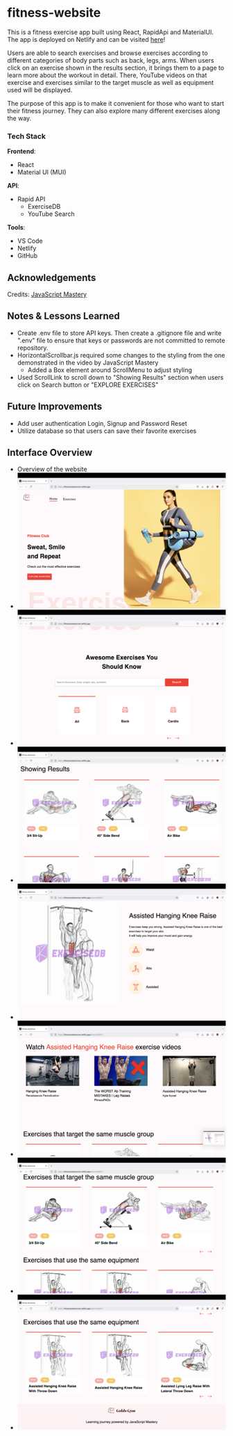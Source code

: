 # fitness-website
This is a fitness exercise app built using React, RapidApi and MaterialUI. The app is deployed on Netlify and can be visited [here](https://fitnessandexercise.netlify.app/)!  

Users are able to search exercises and browse exercises according to different categories of body parts such as back, legs, arms. When users click on an exercise shown in the results section, it brings them to a page to learn more about the workout in detail. There, YouTube videos on that exercise and exercises similar to the target muscle as well as equipment used will be displayed.

The purpose of this app is to make it convenient for those who want to start their fitness journey. They can also explore many different exercises along the way.

### Tech Stack
**Frontend**:
- React
- Material UI (MUI)

**API**:
- Rapid API
  - ExerciseDB
  - YouTube Search

**Tools**:
- VS Code
- Netlify
- GitHub

## Acknowledgements
Credits: [JavaScript Mastery](https://www.youtube.com/watch?v=KBpoBc98BwM&list=PL6QREj8te1P6wX9m5KnicnDVEucbOPsqR&index=12) 

## Notes & Lessons Learned
- Create .env file to store API keys. Then create a .gitignore file and write ".env" file to ensure that keys or passwords are not committed to remote repository.
- HorizontalScrollbar.js required some changes to the styling from the one demonstrated in the video by JavaScript Mastery
  - Added a Box element around ScrollMenu to adjust styling
- Used ScrollLink to scroll down to "Showing Results" section when users click on Search button or "EXPLORE EXERCISES"


## Future Improvements
- Add user authentication Login, Signup and Password Reset
- Utilize database so that users can save their favorite exercises
  
## Interface Overview

- Overview of the website
- ![homepage](./images/Home.png)
- ![search](./images/Search.png)
- ![results](./images/Results.png)
- ![exercise-detail](./images/ExerciseDetail.png)
- ![exercise-video](./images/ExerciseVideo.png)
- ![same-target](./images/SameTarget.png)
- ![same-equipment](./images/SameEquipment.png)
